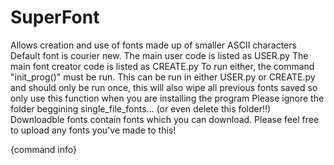 # SuperFont
Allows creation and use of fonts made up of smaller ASCII characters
Default font is courier new.
The main user code is listed as USER.py
The main font creator code is listed as CREATE.py
To run either, the command "init_prog()" must be run. This can be run in either USER.py or CREATE.py and should only be run once, this will also wipe all previous fonts saved so only use this function when you are installing the program
Please ignore the folder beggining single_file_fonts... (or even delete this folder!!)
Downloadble fonts contain fonts which you can download. Please feel free to upload any fonts you've made to this!

{command info}
